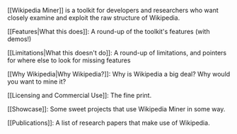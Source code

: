 [[Wikipedia Miner]] is a toolkit for developers and researchers who want closely examine and exploit the raw structure of Wikipedia.

[[Features|What this does]]: A round-up of the toolkit's features (with demos!)

[[Limitations|What this doesn't do]]: A round-up of limitations, and pointers for where else to look for missing features

[[Why Wikipedia|Why Wikipedia?]]: Why is Wikipedia a big deal? Why would you want to mine it?

[[Licensing and Commercial Use]]: The fine print.

[[Showcase]]: Some sweet projects that use Wikipedia Miner in some way.

[[Publications]]: A list of research papers that make use of Wikipedia.
